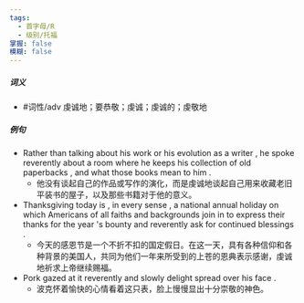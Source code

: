 ```yaml
---
tags:
  - 首字母/R
  - 级别/托福
掌握: false
模糊: false
---
```

##### 词义
- #词性/adv  虔诚地；要恭敬；虔诚；虔诚的；虔敬地
##### 例句
- Rather than talking about his work or his evolution as a writer , he spoke reverently about a room where he keeps his collection of old paperbacks , and what those books mean to him .
	- 他没有谈起自己的作品或写作的演化，而是虔诚地谈起自己用来收藏老旧平装书的屋子，以及那些书籍对于他的意义。
- Thanksgiving today is , in every sense , a national annual holiday on which Americans of all faiths and backgrounds join in to express their thanks for the year 's bounty and reverently ask for continued blessings .
	- 今天的感恩节是一个不折不扣的国定假日。在这一天，具有各种信仰和各种背景的美国人，共同为他们一年来所受到的上苍的恩典表示感谢，虔诚地祈求上帝继续赐福。
- Pork gazed at it reverently and slowly delight spread over his face .
	- 波克怀着愉快的心情看着这只表，脸上慢慢显出十分崇敬的神色。
